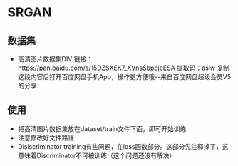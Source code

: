 # SRGAN

## 数据集
- 高清图片数据集DIV
链接：https://pan.baidu.com/s/15DZSXEK7_XVnsSbpojeESA
提取码：aslw
复制这段内容后打开百度网盘手机App，操作更方便哦--来自百度网盘超级会员V5的分享

## 使用
- 把高清图片数据集放在dataset/train文件下面，即可开始训练
- 注意修改好文件路径
- Disiscriminator training有些问题，在loss函数部分。这部分先注释掉了，这意味着Discriminator不可被训练（这个问题还没有解决）
